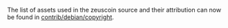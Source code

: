 The list of assets used in the zeuscoin source and their attribution can now be found in [contrib/debian/copyright](../contrib/debian/copyright).
